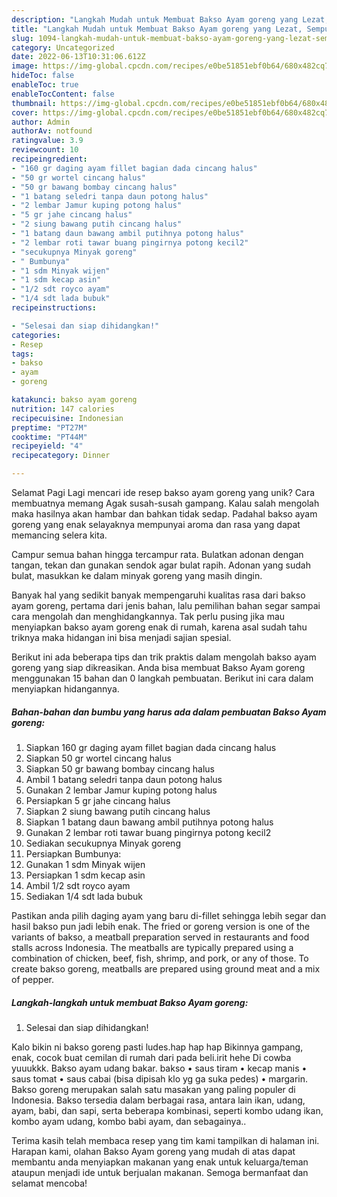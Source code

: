```yaml
---
description: "Langkah Mudah untuk Membuat Bakso Ayam goreng yang Lezat, Sempurna"
title: "Langkah Mudah untuk Membuat Bakso Ayam goreng yang Lezat, Sempurna"
slug: 1094-langkah-mudah-untuk-membuat-bakso-ayam-goreng-yang-lezat-sempurna
category: Uncategorized
date: 2022-06-13T10:31:06.612Z
image: https://img-global.cpcdn.com/recipes/e0be51851ebf0b64/680x482cq70/bakso-ayam-goreng-foto-resep-utama.jpg
hideToc: false
enableToc: true
enableTocContent: false
thumbnail: https://img-global.cpcdn.com/recipes/e0be51851ebf0b64/680x482cq70/bakso-ayam-goreng-foto-resep-utama.jpg
cover: https://img-global.cpcdn.com/recipes/e0be51851ebf0b64/680x482cq70/bakso-ayam-goreng-foto-resep-utama.jpg
author: Admin
authorAv: notfound
ratingvalue: 3.9
reviewcount: 10
recipeingredient:
- "160 gr daging ayam fillet bagian dada cincang halus"
- "50 gr wortel cincang halus"
- "50 gr bawang bombay cincang halus"
- "1 batang seledri tanpa daun potong halus"
- "2 lembar Jamur kuping potong halus"
- "5 gr jahe cincang halus"
- "2 siung bawang putih cincang halus"
- "1 batang daun bawang ambil putihnya potong halus"
- "2 lembar roti tawar buang pingirnya potong kecil2"
- "secukupnya Minyak goreng"
- " Bumbunya"
- "1 sdm Minyak wijen"
- "1 sdm kecap asin"
- "1/2 sdt royco ayam"
- "1/4 sdt lada bubuk"
recipeinstructions:

- "Selesai dan siap dihidangkan!"
categories:
- Resep
tags:
- bakso
- ayam
- goreng

katakunci: bakso ayam goreng 
nutrition: 147 calories
recipecuisine: Indonesian
preptime: "PT27M"
cooktime: "PT44M"
recipeyield: "4"
recipecategory: Dinner

---
```



Selamat Pagi Lagi mencari ide resep bakso ayam goreng yang unik? Cara membuatnya memang Agak susah-susah gampang. Kalau salah mengolah maka hasilnya akan hambar dan bahkan tidak sedap. Padahal bakso ayam goreng yang enak selayaknya mempunyai aroma dan rasa yang dapat memancing selera kita.


Campur semua bahan hingga tercampur rata. Bulatkan adonan dengan tangan, tekan dan gunakan sendok agar bulat rapih. Adonan yang sudah bulat, masukkan ke dalam minyak goreng yang masih dingin.

Banyak hal yang sedikit banyak mempengaruhi kualitas rasa dari bakso ayam goreng, pertama dari jenis bahan, lalu pemilihan bahan segar sampai cara mengolah dan menghidangkannya. Tak perlu pusing jika mau menyiapkan bakso ayam goreng enak di rumah, karena asal sudah tahu triknya maka hidangan ini bisa menjadi sajian spesial.


Berikut ini ada beberapa tips dan trik praktis dalam mengolah bakso ayam goreng yang siap dikreasikan. Anda bisa membuat Bakso Ayam goreng menggunakan 15 bahan dan 0 langkah pembuatan. Berikut ini cara dalam menyiapkan hidangannya.

<!--inarticleads1-->

##### Bahan-bahan dan bumbu yang harus ada dalam pembuatan Bakso Ayam goreng:

1. Siapkan 160 gr daging ayam fillet bagian dada cincang halus
1. Siapkan 50 gr wortel cincang halus
1. Siapkan 50 gr bawang bombay cincang halus
1. Ambil 1 batang seledri tanpa daun potong halus
1. Gunakan 2 lembar Jamur kuping potong halus
1. Persiapkan 5 gr jahe cincang halus
1. Siapkan 2 siung bawang putih cincang halus
1. Siapkan 1 batang daun bawang ambil putihnya potong halus
1. Gunakan 2 lembar roti tawar buang pingirnya potong kecil2
1. Sediakan secukupnya Minyak goreng
1. Persiapkan  Bumbunya:
1. Gunakan 1 sdm Minyak wijen
1. Persiapkan 1 sdm kecap asin
1. Ambil 1/2 sdt royco ayam
1. Sediakan 1/4 sdt lada bubuk


Pastikan anda pilih daging ayam yang baru di-fillet sehingga lebih segar dan hasil bakso pun jadi lebih enak. The fried or goreng version is one of the variants of bakso, a meatball preparation served in restaurants and food stalls across Indonesia. The meatballs are typically prepared using a combination of chicken, beef, fish, shrimp, and pork, or any of those. To create bakso goreng, meatballs are prepared using ground meat and a mix of pepper. 

<!--inarticleads2-->

##### Langkah-langkah untuk membuat Bakso Ayam goreng:


1. Selesai dan siap dihidangkan!

Kalo bikin ni bakso goreng pasti ludes.hap hap hap Bikinnya gampang, enak, cocok buat cemilan di rumah dari pada beli.irit hehe Di cowba yuuukkk. Bakso ayam udang bakar. bakso • saus tiram • kecap manis • saus tomat • saus cabai (bisa dipisah klo yg ga suka pedes) • margarin. Bakso goreng merupakan salah satu masakan yang paling populer di Indonesia. Bakso tersedia dalam berbagai rasa, antara lain ikan, udang, ayam, babi, dan sapi, serta beberapa kombinasi, seperti kombo udang ikan, kombo ayam udang, kombo babi ayam, dan sebagainya.. 

Terima kasih telah membaca resep yang tim kami tampilkan di halaman ini. Harapan kami, olahan Bakso Ayam goreng yang mudah di atas dapat membantu anda menyiapkan makanan yang enak untuk keluarga/teman ataupun menjadi ide untuk berjualan makanan. Semoga bermanfaat dan selamat mencoba!
